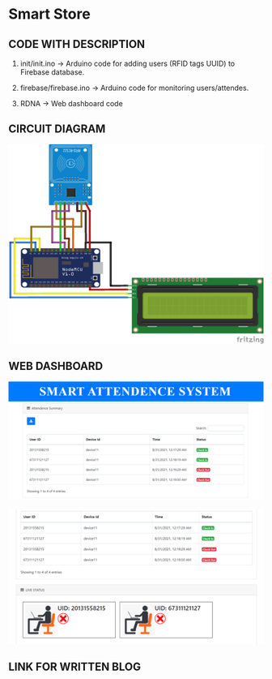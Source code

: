 # Smart Store


## CODE WITH DESCRIPTION

1. init/init.ino -> Arduino code for adding users (RFID tags UUID) to Firebase database.

2. firebase/firebase.ino -> Arduino code for monitoring users/attendes.

3. RDNA -> Web dashboard code


## CIRCUIT DIAGRAM

![](circuit.png)


## WEB DASHBOARD

![](one.png)

![](two.png)


## LINK FOR WRITTEN BLOG

